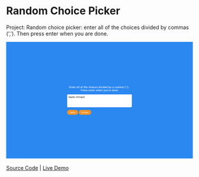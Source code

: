 # Random Choice Picker

Project: Random choice picker: enter all of the choices divided by commas (','). Then press enter when you are done.

![cover](cover.png)

[Source Code](./README.md) | [Live Demo](https://josephgattuso.github.io/js-projects/random-choice-picker/index)
